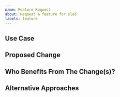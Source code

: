 ```yaml
---
name: Feature Request
about: Request a feature for sled
labels: feature
---
```


## Use Case

## Proposed Change

## Who Benefits From The Change(s)?

## Alternative Approaches

